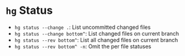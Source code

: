 # `hg` Status

- `hg status --change .`: List uncommitted changed files
- `hg status --change bottom^`: List changed files on current branch
- `hg status --rev bottom^`: List all changed files on current branch
- `hg status --rev bottom^ -n`: Omit the per file statuses
